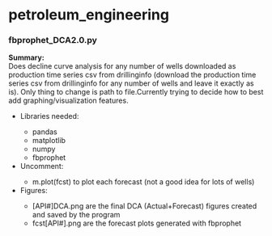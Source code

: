 # petroleum_engineering

<p><h3><b>fbprophet_DCA2.0.py</b></h3></p>
<body>
  <p><b>Summary:</b><br>
  Does decline curve analysis for any number of wells downloaded as production time series csv from drillinginfo (download the production   time series csv from drillinginfo for any number of wells and leave it exactly as is). Only thing to change is path to file.Currently     trying to decide how to best add graphing/visualization features.
   </P>
   <ul>
    <li>Libraries needed:</li> 
      <ul>
        <li>pandas</li> <li>matplotlib</li> <li>numpy</li> <li>fbprophet</li>
      </ul>
    <li>Uncomment:</li>
      <ul>
        <li>m.plot(fcst) to plot each forecast (not a good idea for lots of wells)</li>
      </ul>
    <li>Figures:</li>
      <ul>
        <li>[API#]DCA.png are the final DCA (Actual+Forecast) figures created and saved by the program</li>
        <li>fcst[API#].png are the forecast plots generated with fbprophet</li>
      </ul>
    </ul>
</body>
